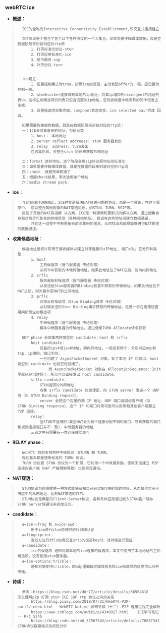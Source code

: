 ### webRTC ice
- **概述：**
>       ICE的全称为Interactive Connectivity Establishment,即交互式连接建立
>
>       ICE协议是个整合了各个以下各种协议的一个大集合，如果需要传输媒体数据，就是在数据阶段来封装对应的rtp流
>           1、打洞标准化协议-stun
>           2、打洞应用标准化-ice
>           3、信令服务-sip
>           4、补充协议-turn
>
>
>       ice建立：
>           1、设置控制模式为true，按照ice的规范，主动发起offer的一端，应设置为控制一端。
>           2、从websocket连接得到本地的ip地址，将其ip增加到niceagent的地址列表中，这样生成候选项的列表只包含设置的ip地址，否则会根据本地所有的网卡信息去生成。
>           3、设置候选项采集完成，componet状态改变，ice selected pair完成 回调。
>
>       如果需要传输媒体数据，就是在数据阶段来封装对应的rtp流：
>       一：ICE会收集备用的地址，包括三类
>           1、host： 本地地址
>           2、server reflect addreess: stun 服务器发出
>           3、relay  address: turn发出
>           在收集阶段，会整合stun 协议来获取外部地址
>
>       二：format 这些地址，这个阶段会用sip协议把地址给标准化
>       三：如果需要传输媒体数据，就是在数据阶段来封装对应的rtp流
>       四：check  就是简单联通了
>       五：根据check结果，来优选用按个地址
>       六：media stream pack;
>
>

- **ice：**
>       与STUN和TURN相比，ICE并非是解决NAT穿透问题的协议，而是一个框架，在这个框架中， 可以整合其他现存的NAT穿透协议，如STUN、TURN、RSIP等。
>       区别于其他的NAT穿透解 决方案，ICE是一种探索和更新式的解决方案，通过搜集自身和对端尽可能多的网络信息（各种网络地址），尝试在这些地址间建立数据通道，
>           并在这一过程中不断更新先前收集到的信息，从而找出和选择能够进行NAT穿透的数据通道。
>
>
>

- **收集候选地址：**
>       候选地址是或许可用于接收媒体以建立对等连接的<IP地址, 端口>对，它分四种类型：
>           1、host
>               主机候选项（信令服务器 传给对端）
>               从网卡中获取的本地传输地址，如果此地址位于NAT之后，则为内网地址
>           2、srflx
>               服务器反射候选项（信令服务器 传给对端）
>               从发送给Stun服务器的Binding检查中获取的传输地址。如果此地址位于NAT之后，则为最外层NAT的公网地址
>           3、prflx
>               对端反射候选项（Stun Binding请求 传给对端）
>               从对端发送的Stun Binding请求获取的传输地址。这是一种在连接检查期间新发生的候选项
>           4、relay
>               中继候选项（信令服务器 传给对端）
>               媒体中继服务器的传输地址。通过使用TURN Allocate请求获取
>
>       UDP phase 会收集两种类型的 candidate：host 和 srflx
>           host candidate：
>               设备的ipv4或ipv6地址，即内网地址，一般会有两个，分别对应udp和tcp，ip相同，端口不同;
>               一旦创建了 AsyncPacketSocket 对象，有了本地 IP 和端口，host 类型的 candidate 也就已经就绪了，
>                   而 AsyncPacketSocket 对象在 AllocationSequence::Init 里就已经创建好了，所以可以直接发出 host candidate。
>           srflx candidate：
>               STUN返回的外网地址
>               收集 srflx candidate 的原理是，向 STUN server 发送一个 UDP 包（叫 STUN Binding request），
>               server 会把这个包里的源 IP 地址、UDP 端口返回给客户端（叫 STUN Binding response），这个 IP 和端口将来可能可以用来和其他客户端建立 P2P 连接。
>           relay：
>               当STUN不适用时(某些NAT会为每个连接分配不同的端口，导致获取的端口和视频连接端口并不一致)，中继服务器的地址
>           三者之中只需要有一类连接成功即可
>
>

- **RELAY phase：**
>       WebRTC 目前支持两种中继协议：GTURN 和 TURN。
>       现在基本都是使用标准的 TURN 协议。
>       TURN 协议是 STUN 协议的一个扩展，它利用一个中继服务器，使得无法建立 P2P 连接的客户端（NAT 严格限制导致）也能实现通讯。
>

- **NAT穿透：**
>       STUN协议为终端提供一种方式能够获知自己经过NAT映射后的地址，从而替代位于应用层中的私网地址，达到NAT穿透的目的。
>       STUN协议是典型的Client-Server协议，各种具体应用通过嵌入STUN客户端与STUN Server端通讯来完成交互。
>

- **candidate：**
>       a=ice-ufrag 和 a=ice-pwd：
>           用于ice进行stun协商时进行对端认证
>       a=fingerprint：
>           当双方进行dtls协商交互srtp的加密key时，对对端进行验证
>       a=candidate：
>           ice的候选项 通知对端本地的ice连接的候选项，本文只使用了本地地址的主机候选项，没有使用stun服务器。
>       a=ice-options:trickle：
>           通知对端支持trickle，即sdp里面描述媒体信息和ice候选项的信息可以分开传输。
>
>
>
>
>
>
>

- **待续：**
>       参考：https://blog.csdn.net/ddr77/article/details/86504618     怎么理解p2p 打洞 stun ICE SDP rtp 协议之间的关系
>           https://blog.piasy.com/2018/07/31/WebRTC-P2P-part2/index.html   WebRTC Native 源码导读（十二）：P2P 连接过程完全解析
>           https://www.cnblogs.com/awiki/p/4340927.html    ICE学习笔记 -- RFC 5245
>           https://blog.csdn.net/m0_37567543/article/details/78687341  STUN协议数据格式及抓包分析
>
>
>
>
>
>
>
>
>
>
>
>
>
